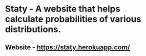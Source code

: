 # Staty - A website that helps calculate probabilities of various distributions.
## Website - https://staty.herokuapp.com/

